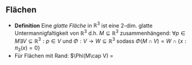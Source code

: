 ## Flächen

- **Definition** Eine _glatte Fläche_ in $\mathbb R^3$ ist eine  $2$-dim. glatte Untermannigfaltigkeit von $\mathbb R^3$ d.h. $M\subseteq \mathbb R^3$ zusammenhängend: $\forall p\in M \exists V\subseteq \mathbb R^3: p\in V$ und $\Phi: V\to W\subseteq \mathbb R^3$ sodass $\Phi(M\cap V) = W\cap \{x: \pi_3(x) =0\}$
- Für Flächen mit Rand: $\Phi(M\cap V) = 
